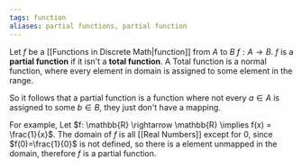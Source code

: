 ```yaml
---
tags: function
aliases: partial functions, partial function
---
```

Let $f$ be a [[Functions in Discrete Math|function]] from $A$ to $B$ $f: A \rightarrow B$. $f$ is a **partial function** if it isn't a **total function**. A Total function is a normal function, where every element in domain is assigned to some element in the range.

So it follows that a partial function is a function where not every $a \in A$ is assigned to some $b \in B$, they just don't have a mapping.

For example, Let $f: \mathbb{R} \rightarrow \mathbb{R} \implies f(x) = \frac{1}{x}$.
The domain of $f$ is all [[Real Numbers]] except for $0$, since $f(0)=\frac{1}{0}$ is not defined, so there is a element unmapped in the domain, therefore $f$ is a partial function.
